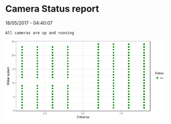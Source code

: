 Camera Status report
================
18/05/2017 - 04:40:07

    All cameras are up and running

![](camreport_files/figure-markdown_github/unnamed-chunk-2-1.png)
